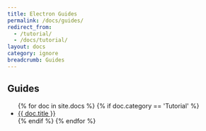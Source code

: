 ```yaml
---
title: Electron Guides
permalink: /docs/guides/
redirect_from:
  - /tutorial/
  - /docs/tutorial/
layout: docs
category: ignore
breadcrumb: Guides
---
```


<h2 class="docs-heading pb-3 mb-3"><span class="mega-octicon octicon-book pr-3"></span>Guides</a></h2>

<ul class="docs-list">
{% for doc in site.docs %}
  {% if doc.category == 'Tutorial' %}
    <li>
      <a href="{{ site.baseurl }}{{ doc.url }}">{{ doc.title }}</a>
      <!-- <span class="excerpt">{{ doc.content | strip_html | truncatewords: 50 }}</span> -->
    </li>
  {% endif %}
{% endfor %}
</ul>
